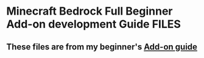 # Minecraft Bedrock Full Beginner Add-on development Guide FILES
## These files are from my beginner's [Add-on guide](https://sites.google.com/view/mcbe-add-on-tutorial/home)
